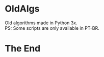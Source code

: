 # OldAlgs
Old algorithms made in Python 3x.<br>
PS: Some scripts are only available in PT-BR.

# The End
